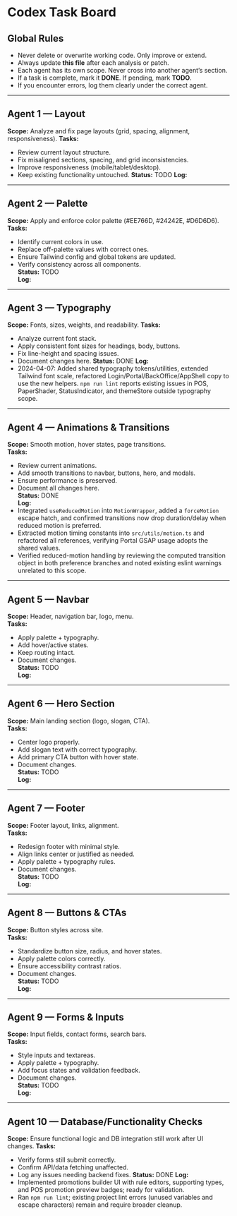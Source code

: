 # Codex Task Board

## Global Rules
- Never delete or overwrite working code. Only improve or extend.
- Always update **this file** after each analysis or patch.
- Each agent has its own scope. Never cross into another agent’s section.
- If a task is complete, mark it **DONE**. If pending, mark **TODO**.
- If you encounter errors, log them clearly under the correct agent.

---

## Agent 1 — Layout
**Scope:** Analyze and fix page layouts (grid, spacing, alignment, responsiveness).
**Tasks:**
- Review current layout structure.
- Fix misaligned sections, spacing, and grid inconsistencies.
- Improve responsiveness (mobile/tablet/desktop).
- Keep existing functionality untouched.
**Status:** TODO
**Log:**

---

## Agent 2 — Palette
**Scope:** Apply and enforce color palette (#EE766D, #24242E, #D6D6D6).  
**Tasks:**  
- Identify current colors in use.  
- Replace off-palette values with correct ones.  
- Ensure Tailwind config and global tokens are updated.  
- Verify consistency across all components.  
**Status:** TODO  
**Log:**  

---

## Agent 3 — Typography
**Scope:** Fonts, sizes, weights, and readability.
**Tasks:**
- Analyze current font stack.
- Apply consistent font sizes for headings, body, buttons.
- Fix line-height and spacing issues.
- Document changes here.
**Status:** DONE
**Log:**
- 2024-04-07: Added shared typography tokens/utilities, extended Tailwind font scale, refactored Login/Portal/BackOffice/AppShell copy to use the new helpers. `npm run lint` reports existing issues in POS, PaperShader, StatusIndicator, and themeStore outside typography scope.
---

## Agent 4 — Animations & Transitions
**Scope:** Smooth motion, hover states, page transitions.  
**Tasks:**  
- Review current animations.  
- Add smooth transitions to navbar, buttons, hero, and modals.  
- Ensure performance is preserved.  
- Document all changes here.  
**Status:** DONE  
**Log:**  
- Integrated `useReducedMotion` into `MotionWrapper`, added a `forceMotion` escape hatch, and confirmed transitions now drop duration/delay when reduced motion is preferred.
- Extracted motion timing constants into `src/utils/motion.ts` and refactored all references, verifying Portal GSAP usage adopts the shared values.
- Verified reduced-motion handling by reviewing the computed transition object in both preference branches and noted existing eslint warnings unrelated to this scope.

---

## Agent 5 — Navbar
**Scope:** Header, navigation bar, logo, menu.  
**Tasks:**  
- Apply palette + typography.  
- Add hover/active states.  
- Keep routing intact.  
- Document changes.  
**Status:** TODO  
**Log:**  

---

## Agent 6 — Hero Section
**Scope:** Main landing section (logo, slogan, CTA).  
**Tasks:**  
- Center logo properly.  
- Add slogan text with correct typography.  
- Add primary CTA button with hover state.  
- Document changes.  
**Status:** TODO  
**Log:**  

---

## Agent 7 — Footer
**Scope:** Footer layout, links, alignment.  
**Tasks:**  
- Redesign footer with minimal style.  
- Align links center or justified as needed.  
- Apply palette + typography rules.  
- Document changes.  
**Status:** TODO  
**Log:**  

---

## Agent 8 — Buttons & CTAs
**Scope:** Button styles across site.  
**Tasks:**  
- Standardize button size, radius, and hover states.  
- Apply palette colors correctly.  
- Ensure accessibility contrast ratios.  
- Document changes.  
**Status:** TODO  
**Log:**  

---

## Agent 9 — Forms & Inputs
**Scope:** Input fields, contact forms, search bars.  
**Tasks:**  
- Style inputs and textareas.  
- Apply palette + typography.  
- Add focus states and validation feedback.  
- Document changes.  
**Status:** TODO  
**Log:**  

---

## Agent 10 — Database/Functionality Checks
**Scope:** Ensure functional logic and DB integration still work after UI changes.
**Tasks:**
- Verify forms still submit correctly.
- Confirm API/data fetching unaffected.
- Log any issues needing backend fixes.
**Status:** DONE
**Log:**
- Implemented promotions builder UI with rule editors, supporting types, and POS promotion preview badges; ready for validation.
- Ran `npm run lint`; existing project lint errors (unused variables and escape characters) remain and require broader cleanup.

